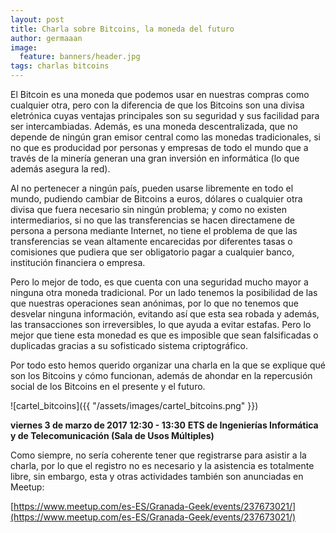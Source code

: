 ```yaml
---
layout: post
title: Charla sobre Bitcoins, la moneda del futuro
author: germaaan
image:
  feature: banners/header.jpg
tags: charlas bitcoins
---
```


El Bitcoin es una moneda que podemos usar en nuestras compras como cualquier otra, pero con la diferencia de que los Bitcoins son una divisa eletrónica cuyas ventajas principales son su seguridad y sus facilidad para ser intercambiadas. Además, es una moneda descentralizada, que no depende de ningún gran emisor central como las monedas tradicionales, si no que es producidad por personas y empresas de todo el mundo que a través de la minería generan una gran inversión en informática (lo que además asegura la red).

Al no pertenecer a ningún país, pueden usarse libremente en todo el mundo, pudiendo cambiar de Bitcoins a euros, dólares o cualquier otra divisa que fuera necesario sin ningún problema; y como no existen intermediarios, si no que las transferencias se hacen directamene de persona a persona mediante Internet, no tiene el problema de que las transferencias se vean altamente encarecidas por diferentes tasas o comisiones que pudiera que ser obligatorio pagar a cualquier banco, institución financiera o empresa.

Pero lo mejor de todo, es que cuenta con una seguridad mucho mayor a ninguna otra moneda tradicional. Por un lado tenemos la posibilidad de las que nuestras operaciones sean anónimas, por lo que no tenemos que desvelar ninguna información, evitando así que esta sea robada y además, las transacciones son irreversibles, lo que ayuda a evitar estafas. Pero lo mejor que tiene esta monedad es que es imposible que sean falsificadas o duplicadas gracias a su sofisticado sistema criptográfico.

Por todo esto hemos querido organizar una charla en la que se explique qué son los Bitcoins y cómo funcionan, además de ahondar en la repercusión social de los Bitcoins en el presente y el futuro.

![cartel_bitcoins]({{ "/assets/images/cartel_bitcoins.png" }})

**viernes 3 de marzo de 2017**
**12:30 - 13:30**
**ETS de Ingenierías Informática y de Telecomunicación (Sala de Usos Múltiples)**

Como siempre, no sería coherente tener que registrarse para asistir a la charla, por lo que el registro no es necesario y la asistencia es totalmente libre, sin embargo, esta y otras actividades también son anunciadas en Meetup:

[https://www.meetup.com/es-ES/Granada-Geek/events/237673021/](https://www.meetup.com/es-ES/Granada-Geek/events/237673021/)
